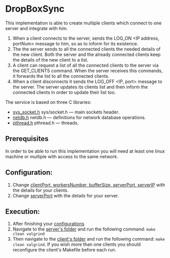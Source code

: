 # DropBoxSync

This implementation is able to create multiple clients which connect to one server and integrate with him. 
1. When a client connects to the server, sends the LOG_ON <IP address, portNum> message to him, so as to inform for its existence.
2. The the server sends to all the connected clients the needed details of the new client. Both the server and the already connected clients keep the details of the new client to a list.
3. A client can request a list of all the connected clients to the server via the GET_CLIENTS command. When the server receives this commands, it forwards the list to all the connected clients. 
4. When a client disconnects it sends the LOG_OFF <IP, port> message to the server. The server updates its clients list and then inform the connected clients in order to update their list too.

The service is based on three C libraries:
* [sys_socket.h](http://man7.org/linux/man-pages/man0/sys_socket.h.0p.html)  sys/socket.h — main sockets header.
* [netdb.h](http://man7.org/linux/man-pages/man0/netdb.h.0p.html) netdb.h — definitions for network database operations.
* [pthread.h](http://man7.org/linux/man-pages/man0/pthread.h.0p.html) pthread.h — threads.

## Prerequisites
In order to be able to run this implementation you will need at least one linux machine or multiple with access to the same network. 

## Configuration:
1. Change [clientPort, workersNumber, bufferSize, serverPort, serverIP](https://github.com/xrhstosmour/DropBoxSync/blob/master/dropbox_client/Makefile#L27) with the details for your clients.
2. Change [serverPort](https://github.com/xrhstosmour/DropBoxSync/blob/master/dropbox_server/Makefile#L27) with the details for your server.

## Execution:
1. After finishing your [configurations](#configuration)
2. Navigate to the [server's folder](https://github.com/xrhstosmour/DropBoxSync/blob/master/dropbox_server/) and run the following command: ``` make clean valgrind ```
3. Then navigate to the [client's folder](https://github.com/xrhstosmour/DropBoxSync/blob/master/dropbox_clientr/) and run the following command: ``` make clean valgrind ```. If you wish more than one clients you should reconfigure the client's Makefile before each run.
